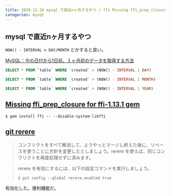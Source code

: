 ```yaml
---
title: 2020-12-18 mysql で直近nヶ月するやつ / ffi Missing ffi_prep_closure / git rerere
categories: mysql
---
```


## mysql で直近nヶ月するやつ

`NOW() - INTERVAL n DAY/MONTH` とかすると良い。

[MySQL：今の日付から1日前、１ヶ月前のデータを取得する方法](http://blog2.elephantech.net/mysql%EF%BC%9A%E4%BB%8A%E3%81%AE%E6%97%A5%E4%BB%98%E3%81%8B%E3%82%891%E6%97%A5%E5%89%8D%E3%80%81%EF%BC%91%E3%83%B6%E6%9C%88%E5%89%8D%E3%81%AE%E3%83%86%E3%83%BC%E3%82%BF%E3%82%92%E5%8F%96%E5%BE%97/)

```sql
SELECT * FROM `table` WHERE `created` > (NOW() - INTERVAL 1 DAY)
```

```sql
SELECT * FROM `table` WHERE `created` > (NOW() - INTERVAL 1 MONTH)
```

```sql
SELECT * FROM `table` WHERE `created` > (NOW() - INTERVAL 1 YEAR)
```

## [Missing ffi_prep_closure for ffi-1.13.1 gem](https://medium.com/@leoliang.climber/missing-ffi-prep-closure-error-for-ffi-1-13-1-gem-70f800a48090)

```console
$ gem install ffi -- --disable-system-libffi
```

## [git rerere](https://git-scm.com/book/ja/v2/Git-%E3%81%AE%E3%81%95%E3%81%BE%E3%81%96%E3%81%BE%E3%81%AA%E3%83%84%E3%83%BC%E3%83%AB-Rerere)

> コンフリクトをすべて解消して、ようやっとマージし終えた後に、リベースを使うことに方針を変更したとしましょう。rerere を使えば、同じコンフリクトを再度処理せずに済みます。

> rerere を有効にするには、以下の設定コマンドを実行しましょう。
> ```
> $ git config --global rerere.enabled true
> ```

有効化した。便利機能だ。
